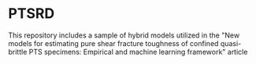 # PTSRD
This repository includes a sample of hybrid models utilized in the "New models for estimating pure shear fracture toughness of confined quasi-brittle PTS specimens: Empirical and machine learning framework" article
